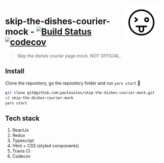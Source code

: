 <img src="public/assets/mock.png" width="120" align="right" />

# skip-the-dishes-courier-mock - [![Build Status](https://travis-ci.com/paulosales/skip-the-dishes-courier-mock.svg?branch=master)](https://travis-ci.com/paulosales/skip-the-dishes-courier-mock) [![codecov](https://codecov.io/gh/paulosales/skip-the-dishes-courier-mock/branch/master/graph/badge.svg)](https://codecov.io/gh/paulosales/skip-the-dishes-courier-mock)

> Skip the dishes courier page mock. NOT OFFICIAL.

## Install

Clone the repository, go the repository folder and run `yarn start` 🚀

```bash
git clone git@github.com:paulosales/skip-the-dishes-courier-mock.git
cd skip-the-dishes-courier-mock
yarn start
```

## Tech stack

1. ReactJs
2. Redux
3. Typescript
4. Html + CSS (styled components)
5. Travis CI
6. Codecov
